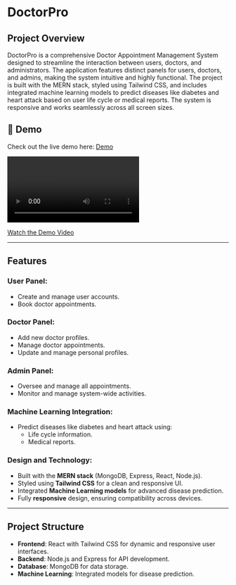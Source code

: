 # DoctorPro

## Project Overview
DoctorPro is a comprehensive Doctor Appointment Management System designed to streamline the interaction between users, doctors, and administrators. The application features distinct panels for users, doctors, and admins, making the system intuitive and highly functional. The project is built with the MERN stack, styled using Tailwind CSS, and includes integrated machine learning models to predict diseases like diabetes and heart attack based on user life cycle or medical reports. The system is responsive and works seamlessly across all screen sizes.

## 🚀 Demo

Check out the live demo here: [Demo](https://doctor-pro.onrender.com)

<video controls>
  <source src="DoctorPro.mp4" type="video/mp4">
  Your browser does not support the video tag.
</video>

[Watch the Demo Video](./DoctorPro.mp4)

---

## Features

### User Panel:
- Create and manage user accounts.
- Book doctor appointments.

### Doctor Panel:
- Add new doctor profiles.
- Manage doctor appointments.
- Update and manage personal profiles.

### Admin Panel:
- Oversee and manage all appointments.
- Monitor and manage system-wide activities.

### Machine Learning Integration:
- Predict diseases like diabetes and heart attack using:
  - Life cycle information.
  - Medical reports.

### Design and Technology:
- Built with the **MERN stack** (MongoDB, Express, React, Node.js).
- Styled using **Tailwind CSS** for a clean and responsive UI.
- Integrated **Machine Learning models** for advanced disease prediction.
- Fully **responsive** design, ensuring compatibility across devices.

---

## Project Structure

- **Frontend**: React with Tailwind CSS for dynamic and responsive user interfaces.
- **Backend**: Node.js and Express for API development.
- **Database**: MongoDB for data storage.
- **Machine Learning**: Integrated models for disease prediction.

